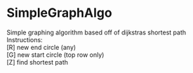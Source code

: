 # SimpleGraphAlgo
Simple graphing algorithm based off of dijkstras shortest path \
Instructions: \
[R] new end circle (any) \
[G] new start circle (top row only) \
[Z] find shortest path
